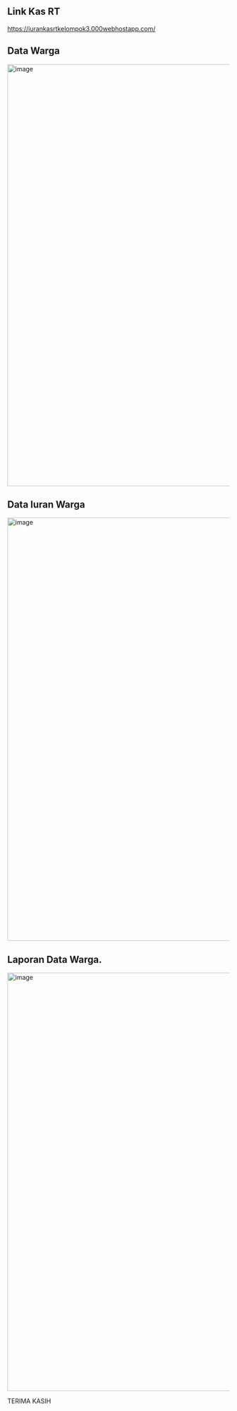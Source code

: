 ## Link Kas RT

https://iurankasrtkelompok3.000webhostapp.com/


## Data Warga

<img width="955" alt="image" src="https://github.com/Hafidza1/Project-UAS-Kas-RT-master/assets/115520666/37ecc39d-1030-4759-a8c2-48a6ed9c86bc">

## Data Iuran Warga

<img width="958" alt="image" src="https://github.com/Hafidza1/Project-UAS-Kas-RT-master/assets/115520666/5d6f8b7d-edad-47be-b0be-b3d6b2688f4a">

## Laporan Data Warga.

<img width="947" alt="image" src="https://github.com/Hafidza1/Project-UAS-Kas-RT-master/assets/115520666/b2aa752a-a35a-4150-ae7a-33994cf2f488">

TERIMA KASIH
